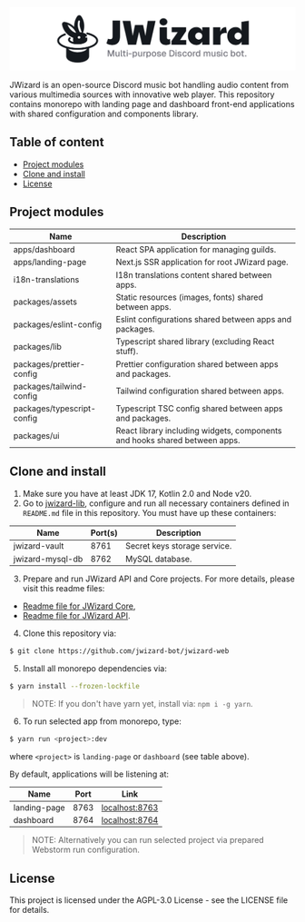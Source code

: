 ![](.github/banner.png)

JWizard is an open-source Discord music bot handling audio content from various multimedia sources
with innovative web player. This repository contains monorepo with landing page and dashboard
front-end applications with shared configuration and components library.

## Table of content

* [Project modules](#project-modules)
* [Clone and install](#clone-and-install)
* [License](#license)

## Project modules

| Name                       | Description                                                                |
|----------------------------|----------------------------------------------------------------------------|
| apps/dashboard             | React SPA application for managing guilds.                                 |
| apps/landing-page          | Next.js SSR application for root JWizard page.                             |
| i18n-translations          | I18n translations content shared between apps.                             |
| packages/assets            | Static resources (images, fonts) shared between apps.                      |
| packages/eslint-config     | Eslint configurations shared between apps and packages.                    |
| packages/lib               | Typescript shared library (excluding React stuff).                         |
| packages/prettier-config   | Prettier configuration shared between apps and packages.                   |
| packages/tailwind-config   | Tailwind configuration shared between apps.                                |
| packages/typescript-config | Typescript TSC config shared between apps and packages.                    |
| packages/ui                | React library including widgets, components and hooks shared between apps. |

## Clone and install

1. Make sure you have at least JDK 17, Kotlin 2.0 and Node v20.
2. Go to [jwizard-lib](https://github.com/jwizard-bot/jwizard-lib), configure and run all necessary
   containers defined in `README.md` file in this repository. You must have up these containers:

| Name             | Port(s) | Description                  |
|------------------|---------|------------------------------|
| jwizard-vault    | 8761    | Secret keys storage service. |
| jwizard-mysql-db | 8762    | MySQL database.              |

3. Prepare and run JWizard API and Core projects. For more details, please visit this readme files:

* [Readme file for JWizard Core](https://github.com/jwizard-bot/jwizard-core/blob/master/README.md),
* [Readme file for JWizard API](https://github.com/jwizard-bot/jwizard-api/blob/master/README.md).

4. Clone this repository via:

```bash
$ git clone https://github.com/jwizard-bot/jwizard-web
```

5. Install all monorepo dependencies via:

```bash
$ yarn install --frozen-lockfile
```

> NOTE: If you don't have yarn yet, install via: `npm i -g yarn`.

6. To run selected app from monorepo, type:

```bash
$ yarn run <project>:dev
```

where `<project>` is `landing-page` or `dashboard` (see table above).

By default, applications will be listening at:

| Name         | Port | Link                                    |
|--------------|------|-----------------------------------------|
| landing-page | 8763 | [localhost:8763](http://localhost:8763) |
| dashboard    | 8764 | [localhost:8764](http://localhost:8764) |

> NOTE: Alternatively you can run selected project via prepared Webstorm run configuration.

## License

This project is licensed under the AGPL-3.0 License - see the LICENSE file for details.
